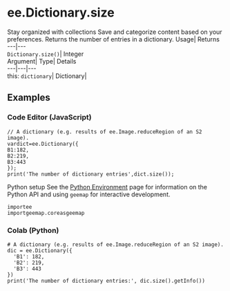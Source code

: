  
#  ee.Dictionary.size
Stay organized with collections  Save and categorize content based on your preferences. 
Returns the number of entries in a dictionary. Usage| Returns  
---|---  
`Dictionary.size()`| Integer  
Argument| Type| Details  
---|---|---  
this: `dictionary`| Dictionary|   
## Examples
### Code Editor (JavaScript)
```
// A dictionary (e.g. results of ee.Image.reduceRegion of an S2 image).
vardict=ee.Dictionary({
B1:182,
B2:219,
B3:443
});
print('The number of dictionary entries',dict.size());
```

Python setup
See the [ Python Environment](https://developers.google.com/earth-engine/guides/python_install) page for information on the Python API and using `geemap` for interactive development.
```
importee
importgeemap.coreasgeemap
```

### Colab (Python)
```
# A dictionary (e.g. results of ee.Image.reduceRegion of an S2 image).
dic = ee.Dictionary({
  'B1': 182,
  'B2': 219,
  'B3': 443
})
print('The number of dictionary entries:', dic.size().getInfo())
```

